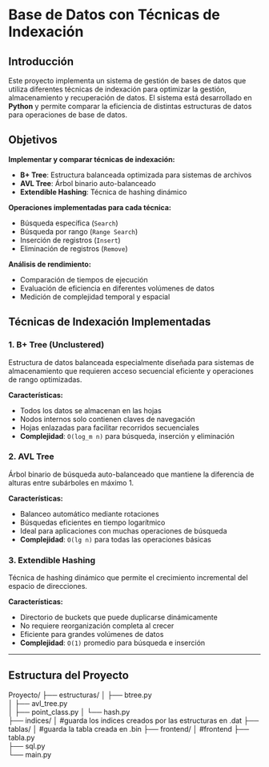 # Base de Datos con Técnicas de Indexación

## Introducción

Este proyecto implementa un sistema de gestión de bases de datos que utiliza diferentes técnicas de indexación para optimizar la gestión, almacenamiento y recuperación de datos. El sistema está desarrollado en **Python** y permite comparar la eficiencia de distintas estructuras de datos para operaciones de base de datos.


## Objetivos

**Implementar y comparar técnicas de indexación:**

- **B+ Tree**: Estructura balanceada optimizada para sistemas de archivos  
- **AVL Tree**: Árbol binario auto-balanceado  
- **Extendible Hashing**: Técnica de hashing dinámico

**Operaciones implementadas para cada técnica:**

- Búsqueda específica (`Search`)
- Búsqueda por rango (`Range Search`)
- Inserción de registros (`Insert`)
- Eliminación de registros (`Remove`)

**Análisis de rendimiento:**

- Comparación de tiempos de ejecución  
- Evaluación de eficiencia en diferentes volúmenes de datos  
- Medición de complejidad temporal y espacial

## Técnicas de Indexación Implementadas

### 1. B+ Tree (Unclustered)

Estructura de datos balanceada especialmente diseñada para sistemas de almacenamiento que requieren acceso secuencial eficiente y operaciones de rango optimizadas.

**Características:**

- Todos los datos se almacenan en las hojas  
- Nodos internos solo contienen claves de navegación  
- Hojas enlazadas para facilitar recorridos secuenciales  
- **Complejidad**: `O(log_m n)` para búsqueda, inserción y eliminación


### 2. AVL Tree

Árbol binario de búsqueda auto-balanceado que mantiene la diferencia de alturas entre subárboles en máximo 1.

**Características:**

- Balanceo automático mediante rotaciones  
- Búsquedas eficientes en tiempo logarítmico  
- Ideal para aplicaciones con muchas operaciones de búsqueda  
- **Complejidad**: `O(lg n)` para todas las operaciones básicas


### 3. Extendible Hashing

Técnica de hashing dinámico que permite el crecimiento incremental del espacio de direcciones.

**Características:**

- Directorio de buckets que puede duplicarse dinámicamente  
- No requiere reorganización completa al crecer  
- Eficiente para grandes volúmenes de datos  
- **Complejidad**: `O(1)` promedio para búsqueda e inserción 

---

## Estructura del Proyecto

Proyecto/
├── estructuras/
│   ├── btree.py  
│   ├── avl_tree.py  
│   ├── point_class.py 
│   └── hash.py  
├── indices/
│   #guarda los indices creados por las estructuras en .dat
├── tablas/
│   #guarda la tabla creada en .bin 
├── frontend/
│   #frontend
├── tabla.py  
├── sql.py  
└── main.py 




